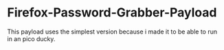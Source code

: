# Firefox-Password-Grabber-Payload
This payload uses the simplest version because i made it to be able to run in an pico ducky.
